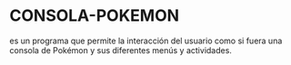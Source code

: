 # CONSOLA-POKEMON
es un programa que permite la interacción del usuario como si fuera una consola de Pokémon y sus diferentes menús y actividades.
